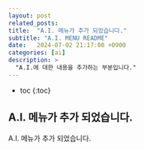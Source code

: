 ```yaml
---
layout: post
related_posts:
title:  "A.I. 메뉴가 추가 되었습니다."
subtitle: "A.I. MENU README"
date:   2024-07-02 21:17:00 +0900
categories: [ai]
description: >
  "A.I.에 대한 내용을 추가하는 부분입니다."
---
```

* toc
{:toc}

## A.I. 메뉴가 추가 되었습니다.
A.I. 메뉴가 추가 되었습니다.
